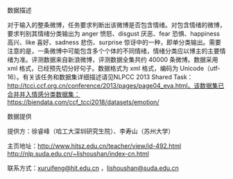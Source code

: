 数据描述

对于输入的整条微博，任务要求判断出该微博是否包含情绪。对包含情绪的微博，要求判别其情绪分类输出为 anger 愤怒、disgust 厌恶、fear 恐惧、happiness 高兴、like 喜好、sadness 悲伤、surprise 惊讶中的一种，即单分类输出。需要注意的是，一条微博中可能包含多个个体的不同情绪，情绪分类应以博主的主要情绪为准。评测数据来自新浪微博，评测数据全集共约 40000 条微博。数据采用 xml 格式，已经预先切分好句子。数据格式为 xml 格式，编码为 Unicode（utf-16）。有关该任务和数据集详细描述请见NLPCC 2013 Shared Task：http://tcci.ccf.org.cn/conference/2013/pages/page04_eva.html。该数据集已合并并入情感分类数据集：https://biendata.com/ccf_tcci2018/datasets/emotion/

数据提供

提供方：徐睿峰（哈工大深圳研究生院）、李寿山（苏州大学）

主页地址：http://www.hitsz.edu.cn/teacher/view/id-492.html http://nlp.suda.edu.cn/~lishoushan/index-cn.html

联系方式：xuruifeng@hit.edu.cn ，lishoushan@suda.edu.cn


